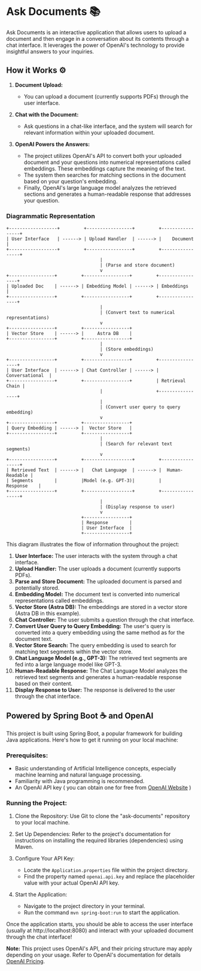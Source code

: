 # Ask Documents 📚

Ask Documents is an interactive application that allows users to upload a document and then engage in a conversation about its contents through a chat interface. It leverages the power of OpenAI's technology to provide insightful answers to your inquiries.

## How it Works ⚙

1. **Document Upload:**
    - You can upload a document (currently supports PDFs) through the user interface.

2. **Chat with the Document:**
    - Ask questions in a chat-like interface, and the system will search for relevant information within your uploaded document.

3. **OpenAI Powers the Answers:**
    - The project utilizes OpenAI's API to convert both your uploaded document and your questions into numerical representations called embeddings. These embeddings capture the meaning of the text.
    - The system then searches for matching sections in the document based on your question's embedding.
    - Finally, OpenAI's large language model analyzes the retrieved sections and generates a human-readable response that addresses your question.

### Diagrammatic Representation

```
+------------------+         +-----------------+         +-----------------+
| User Interface   | ------> | Upload Handler  | ------> |    Document     |
+------------------+         +-----------------+         +-----------------+
                                   |
                                   | (Parse and store document)
                                   v
+-----------------+         +-----------------+         +-----------------+
| Uploaded Doc    | ------> | Embedding Model | ------> | Embeddings      |
+-----------------+         +-----------------+         +-----------------+
                                   |
                                   | (Convert text to numerical representations)
                                   v
+-----------------+         +-----------------+
| Vector Store    | ------> |     Astra DB    |
+-----------------+         +-----------------+
                                   |
                                   | (Store embeddings)
                                   v
+-----------------+         +-----------------+         +-----------------+
| User Interface  | ------> | Chat Controller | ------> | Conversational  |
+-----------------+         +-----------------+         | Retrieval Chain |
                                   |                    +-----------------+
                                   |
                                   | (Convert user query to query embedding)
                                   v
+-----------------+         +-----------------+       
| Query Embedding | ------> |  Vector Store   |       
+-----------------+         +-----------------+       
                                   |                  
                                   | (Search for relevant text segments)    
                                   v                                        
+-----------------+         +------------------+         +-----------------+
| Retrieved Text  | ------> |   Chat Language  | ------> |  Human-Readable |
| Segments        |         |Model (e.g. GPT-3)|         |     Response    |
+-----------------+         +------------------+         +-----------------+
                                   | 
                                   | (Display response to user)
                                   v
                            +-----------------+
                            | Response        |
                            | User Interface  | 
                            +-----------------+

```


This diagram illustrates the flow of information throughout the project:

1. **User Interface:** The user interacts with the system through a chat interface.
2. **Upload Handler:** The user uploads a document (currently supports PDFs).
3. **Parse and Store Document:** The uploaded document is parsed and potentially stored.
4. **Embedding Model:** The document text is converted into numerical representations called embeddings.
5. **Vector Store (Astra DB):** The embeddings are stored in a vector store (Astra DB in this example).
6. **Chat Controller:** The user submits a question through the chat interface.
7. **Convert User Query to Query Embedding:** The user's query is converted into a query embedding using the same method as for the document text.
8. **Vector Store Search:** The query embedding is used to search for matching text segments within the vector store.
9. **Chat Language Model (e.g., GPT-3):** The retrieved text segments are fed into a large language model like GPT-3.
10. **Human-Readable Response:** The Chat Language Model analyzes the retrieved text segments and generates a human-readable response based on their content.
11. **Display Response to User:** The response is delivered to the user through the chat interface.

## Powered by Spring Boot ☕ and  OpenAI

This project is built using Spring Boot, a popular framework for building Java applications. Here's how to get it running on your local machine:

### Prerequisites:

- Basic understanding of Artificial Intelligence concepts, especially machine learning and natural language processing.
- Familiarity with Java programming is recommended. 
- An OpenAI API key ( you can obtain one for free from [OpenAI Website](https://platform.openai.com/signup) )

### Running the Project:

1. Clone the Repository: Use Git to clone the "ask-documents" repository to your local machine.
2. Set Up Dependencies: Refer to the project's documentation for instructions on installing the required libraries (dependencies) using Maven.
3. Configure Your API Key:
    - Locate the `Application.properties` file within the project directory.
    - Find the property named `openai.api.key` and replace the placeholder value with your actual OpenAI API key.

4. Start the Application:
    - Navigate to the project directory in your terminal.
    - Run the command `mvn spring-boot:run` to start the application.

Once the application starts, you should be able to access the user interface (usually at http://localhost:8080) and interact with your uploaded document through the chat interface!

**Note:**
This project uses OpenAI's API, and their pricing structure may apply depending on your usage. Refer to OpenAI's documentation for details [OpenAI Pricing](https://openai.com/pricing).